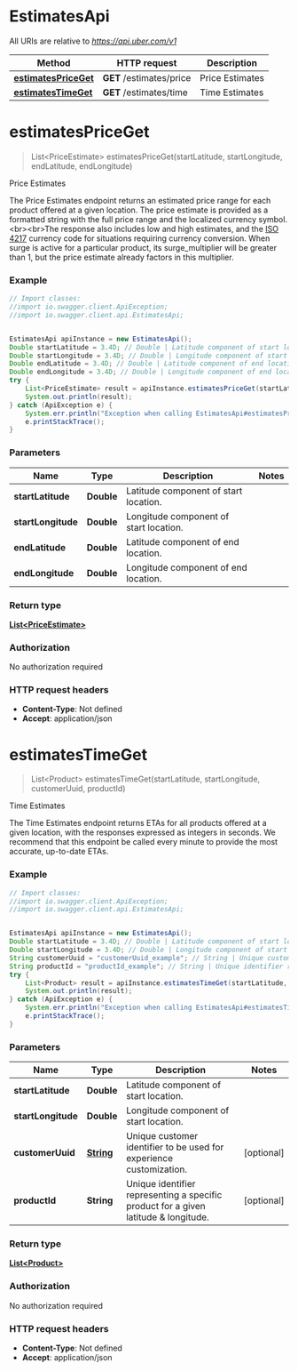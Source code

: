 # EstimatesApi

All URIs are relative to *https://api.uber.com/v1*

Method | HTTP request | Description
------------- | ------------- | -------------
[**estimatesPriceGet**](EstimatesApi.md#estimatesPriceGet) | **GET** /estimates/price | Price Estimates
[**estimatesTimeGet**](EstimatesApi.md#estimatesTimeGet) | **GET** /estimates/time | Time Estimates


<a name="estimatesPriceGet"></a>
# **estimatesPriceGet**
> List&lt;PriceEstimate&gt; estimatesPriceGet(startLatitude, startLongitude, endLatitude, endLongitude)

Price Estimates

The Price Estimates endpoint returns an estimated price range for each product offered at a given location. The price estimate is provided as a formatted string with the full price range and the localized currency symbol.&lt;br&gt;&lt;br&gt;The response also includes low and high estimates, and the [ISO 4217](http://en.wikipedia.org/wiki/ISO_4217) currency code for situations requiring currency conversion. When surge is active for a particular product, its surge_multiplier will be greater than 1, but the price estimate already factors in this multiplier. 

### Example
```java
// Import classes:
//import io.swagger.client.ApiException;
//import io.swagger.client.api.EstimatesApi;


EstimatesApi apiInstance = new EstimatesApi();
Double startLatitude = 3.4D; // Double | Latitude component of start location.
Double startLongitude = 3.4D; // Double | Longitude component of start location.
Double endLatitude = 3.4D; // Double | Latitude component of end location.
Double endLongitude = 3.4D; // Double | Longitude component of end location.
try {
    List<PriceEstimate> result = apiInstance.estimatesPriceGet(startLatitude, startLongitude, endLatitude, endLongitude);
    System.out.println(result);
} catch (ApiException e) {
    System.err.println("Exception when calling EstimatesApi#estimatesPriceGet");
    e.printStackTrace();
}
```

### Parameters

Name | Type | Description  | Notes
------------- | ------------- | ------------- | -------------
 **startLatitude** | **Double**| Latitude component of start location. |
 **startLongitude** | **Double**| Longitude component of start location. |
 **endLatitude** | **Double**| Latitude component of end location. |
 **endLongitude** | **Double**| Longitude component of end location. |

### Return type

[**List&lt;PriceEstimate&gt;**](PriceEstimate.md)

### Authorization

No authorization required

### HTTP request headers

 - **Content-Type**: Not defined
 - **Accept**: application/json

<a name="estimatesTimeGet"></a>
# **estimatesTimeGet**
> List&lt;Product&gt; estimatesTimeGet(startLatitude, startLongitude, customerUuid, productId)

Time Estimates

The Time Estimates endpoint returns ETAs for all products offered at a given location, with the responses expressed as integers in seconds. We recommend that this endpoint be called every minute to provide the most accurate, up-to-date ETAs.

### Example
```java
// Import classes:
//import io.swagger.client.ApiException;
//import io.swagger.client.api.EstimatesApi;


EstimatesApi apiInstance = new EstimatesApi();
Double startLatitude = 3.4D; // Double | Latitude component of start location.
Double startLongitude = 3.4D; // Double | Longitude component of start location.
String customerUuid = "customerUuid_example"; // String | Unique customer identifier to be used for experience customization.
String productId = "productId_example"; // String | Unique identifier representing a specific product for a given latitude & longitude.
try {
    List<Product> result = apiInstance.estimatesTimeGet(startLatitude, startLongitude, customerUuid, productId);
    System.out.println(result);
} catch (ApiException e) {
    System.err.println("Exception when calling EstimatesApi#estimatesTimeGet");
    e.printStackTrace();
}
```

### Parameters

Name | Type | Description  | Notes
------------- | ------------- | ------------- | -------------
 **startLatitude** | **Double**| Latitude component of start location. |
 **startLongitude** | **Double**| Longitude component of start location. |
 **customerUuid** | [**String**](.md)| Unique customer identifier to be used for experience customization. | [optional]
 **productId** | **String**| Unique identifier representing a specific product for a given latitude &amp; longitude. | [optional]

### Return type

[**List&lt;Product&gt;**](Product.md)

### Authorization

No authorization required

### HTTP request headers

 - **Content-Type**: Not defined
 - **Accept**: application/json

